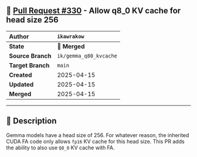 ## 🔀 [Pull Request #330](https://github.com/ikawrakow/ik_llama.cpp/pull/330) - Allow q8_0 KV cache for head size 256

| **Author** | `ikawrakow` |
| :--- | :--- |
| **State** | 🔀 **Merged** |
| **Source Branch** | `ik/gemma_q80_kvcache` |
| **Target Branch** | `main` |
| **Created** | 2025-04-15 |
| **Updated** | 2025-04-15 |
| **Merged** | 2025-04-15 |

---

## 📄 Description

Gemma models have a head size of 256. For whatever reason, the inherited CUDA FA code only allows `fp16` KV cache for this head size. This PR adds the ability to also use `Q8_0` KV cache with FA.